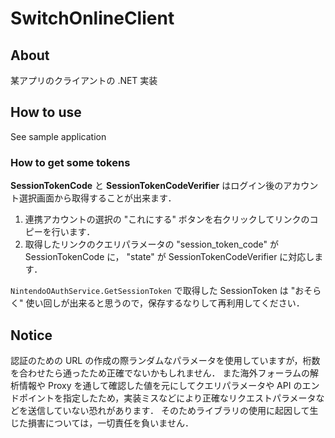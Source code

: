 # SwitchOnlineClient

## About

某アプリのクライアントの .NET 実装

## How to use

See sample application

### How to get some tokens

__SessionTokenCode__ と __SessionTokenCodeVerifier__ はログイン後のアカウント選択画面から取得することが出来ます．

1. 連携アカウントの選択の "これにする" ボタンを右クリックしてリンクのコピーを行います．
2. 取得したリンクのクエリパラメータの "session\_token\_code" が SessionTokenCode に，
"state" が SessionTokenCodeVerifier に対応します．

`NintendoOAuthService.GetSessionToken` で取得した SessionToken は "おそらく" 使い回しが出来ると思うので，保存するなりして再利用してください．

## Notice

認証のための URL の作成の際ランダムなパラメータを使用していますが，桁数を合わせたら通ったため正確でないかもしれません．
また海外フォーラムの解析情報や Proxy を通して確認した値を元にしてクエリパラメータや API のエンドポイントを指定したため，実装ミスなどにより正確なリクエストパラメータなどを送信していない恐れがあります．
そのためライブラリの使用に起因して生じた損害については，一切責任を負いません．
